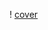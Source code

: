 ! [cover](https://github.com/Malakhova-Natalya/Personal_project/blob/main/halloween_story/Если%20случилась%20беда%20или%20страшная%20история%20из%20мира%20IT.pdf)

